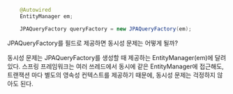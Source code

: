 ```Java
    @Autowired
    EntityManager em;

    JPAQueryFactory queryFactory = new JPAQueryFactory(em);
```

JPAQueryFactory를 필드로 제공하면 동시성 문제는 어떻게 될까? 

동시성 문제는 JPAQueryFactory를
생성할 때 제공하는 EntityManager(em)에 달려있다. 스프링 프레임워크는 여러 쓰레드에서 동시에 같은
EntityManager에 접근해도, 트랜잭션 마다 별도의 영속성 컨텍스트를 제공하기 때문에, 동시성 문제는
걱정하지 않아도 된다.